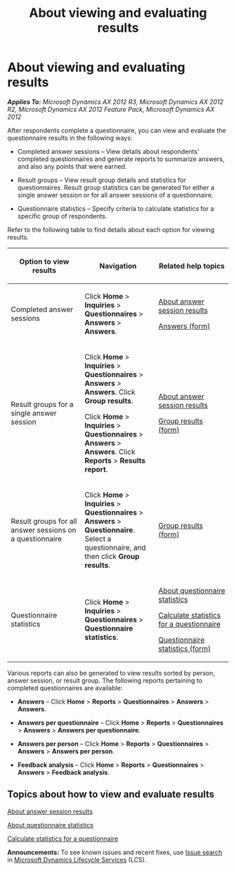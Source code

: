 ﻿---
title: About viewing and evaluating results
TOCTitle: About viewing and evaluating results
ms:assetid: cb8de61c-071d-4325-8bf2-194266fe4a94
ms:mtpsurl: https://technet.microsoft.com/en-us/library/Hh692490(v=AX.60)
ms:contentKeyID: 41702389
ms.date: 04/18/2014
mtps_version: v=AX.60
f1_keywords:
- results
- result
---

# About viewing and evaluating results 


_**Applies To:** Microsoft Dynamics AX 2012 R3, Microsoft Dynamics AX 2012 R2, Microsoft Dynamics AX 2012 Feature Pack, Microsoft Dynamics AX 2012_

After respondents complete a questionnaire, you can view and evaluate the questionnaire results in the following ways:

  - Completed answer sessions – View details about respondents’ completed questionnaires and generate reports to summarize answers, and also any points that were earned.

  - Result groups – View result group details and statistics for questionnaires. Result group statistics can be generated for either a single answer session or for all answer sessions of a questionnaire.

  - Questionnaire statistics – Specify criteria to calculate statistics for a specific group of respondents.

Refer to the following table to find details about each option for viewing results.

<table>
<colgroup>
<col style="width: 33%" />
<col style="width: 33%" />
<col style="width: 33%" />
</colgroup>
<thead>
<tr class="header">
<th><p>Option to view results</p></th>
<th><p>Navigation</p></th>
<th><p>Related help topics</p></th>
</tr>
</thead>
<tbody>
<tr class="odd">
<td><p>Completed answer sessions</p></td>
<td><p>Click <strong>Home</strong> &gt; <strong>Inquiries</strong> &gt; <strong>Questionnaires</strong> &gt; <strong>Answers</strong> &gt; <strong>Answers</strong>.</p></td>
<td><p><a href="about-answer-session-results.md">About answer session results</a></p>
<p><a href="https://technet.microsoft.com/en-us/library/aa557954(v=ax.60)">Answers (form)</a></p></td>
</tr>
<tr class="even">
<td><p>Result groups for a single answer session</p></td>
<td><p>Click <strong>Home</strong> &gt; <strong>Inquiries</strong> &gt; <strong>Questionnaires</strong> &gt; <strong>Answers</strong> &gt; <strong>Answers</strong>. Click <strong>Group results</strong>.</p>
<p>Click <strong>Home</strong> &gt; <strong>Inquiries</strong> &gt; <strong>Questionnaires</strong> &gt; <strong>Answers</strong> &gt; <strong>Answers</strong>. Click <strong>Reports</strong> &gt; <strong>Results report</strong>.</p></td>
<td><p><a href="about-answer-session-results.md">About answer session results</a></p>
<p><a href="https://technet.microsoft.com/en-us/library/aa554623(v=ax.60)">Group results (form)</a></p></td>
</tr>
<tr class="odd">
<td><p>Result groups for all answer sessions on a questionnaire</p></td>
<td><p>Click <strong>Home</strong> &gt; <strong>Inquiries</strong> &gt; <strong>Questionnaires</strong> &gt; <strong>Answers</strong> &gt; <strong>Questionnaire</strong>. Select a questionnaire, and then click <strong>Group results</strong>.</p></td>
<td><p><a href="https://technet.microsoft.com/en-us/library/aa554623(v=ax.60)">Group results (form)</a></p></td>
</tr>
<tr class="even">
<td><p>Questionnaire statistics</p></td>
<td><p>Click <strong>Home</strong> &gt; <strong>Inquiries</strong> &gt; <strong>Questionnaires</strong> &gt; <strong>Questionnaire statistics</strong>.</p></td>
<td><p><a href="about-questionnaire-statistics.md">About questionnaire statistics</a></p>
<p><a href="calculate-statistics-for-a-questionnaire.md">Calculate statistics for a questionnaire</a></p>
<p><a href="https://technet.microsoft.com/en-us/library/aa554500(v=ax.60)">Questionnaire statistics (form)</a></p></td>
</tr>
</tbody>
</table>


Various reports can also be generated to view results sorted by person, answer session, or result group. The following reports pertaining to completed questionnaires are available:

  - **Answers** – Click **Home** \> **Reports** \> **Questionnaires** \> **Answers** \> **Answers**.

  - **Answers per questionnaire** – Click **Home** \> **Reports** \> **Questionnaires** \> **Answers** \> **Answers per questionnaire**.

  - **Answers per person** – Click **Home** \> **Reports** \> **Questionnaires** \> **Answers** \> **Answers per person**.

  - **Feedback analysis** – Click **Home** \> **Reports** \> **Questionnaires** \> **Answers** \> **Feedback analysis**.

## Topics about how to view and evaluate results

[About answer session results](about-answer-session-results.md)

[About questionnaire statistics](about-questionnaire-statistics.md)

[Calculate statistics for a questionnaire](calculate-statistics-for-a-questionnaire.md)

  
**Announcements:** To see known issues and recent fixes, use [Issue search](http://go.microsoft.com/fwlink/?linkid=389258) in [Microsoft Dynamics Lifecycle Services](http://go.microsoft.com/fwlink/?linkid=306505) (LCS).

